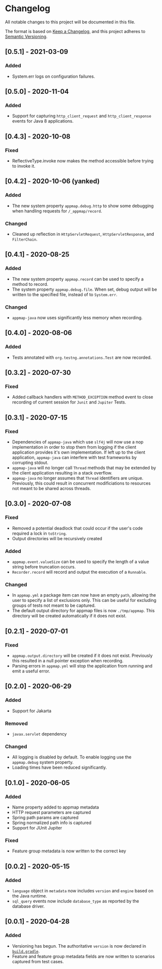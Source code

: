 # Changelog
All notable changes to this project will be documented in this file.

The format is based on [Keep a Changelog](https://keepachangelog.com/en/1.0.0/),
and this project adheres to [Semantic Versioning](https://semver.org/spec/v2.0.0.html).
## [0.5.1] - 2021-03-09
### Added
- System.err logs on configuration failures.

## [0.5.0] - 2020-11-04
### Added
- Support for capturing `http_client_request` and `http_client_response` events for Java 8
  applications.
  
## [0.4.3] - 2020-10-08
### Fixed
- ReflectiveType.invoke now makes the method accessible before trying to invoke it.

## [0.4.2] - 2020-10-06 (yanked)
### Added
- The new system property `appmap.debug.http` to show some debugging when handling
  requests for `/_appmap/record`.
  
### Changed
- Cleaned up reflection in `HttpServletRequest`, `HttpServletResponse`, and `FilterChain`.
  
## [0.4.1] - 2020-08-25
### Added
- The new system property `appmap.record` can be used to specify a method to record.
- The system property `appmap.debug.file`. When set, debug output will be written to the
  specified file, instead of to `System.err`.
  
### Changed
- `appmap-java` now uses significantly less memory when recording.

## [0.4.0] - 2020-08-06
### Added
- Tests annotated with `org.testng.annotations.Test` are now recorded.

## [0.3.2] - 2020-07-30
### Fixed
- Added callback handlers with `METHOD_EXCEPTION` method event to close recording of current session
 for `Junit` and `Jupiter` Tests.
  
## [0.3.1] - 2020-07-15
### Fixed
- Dependencies of `appmap-java` which use `slf4j` will now use a nop implementation in order
  to stop them from logging if the client application provides it's own implementation. If left
  up to the client application, `appmap-java` can interfere with test frameworks by corrupting
  stdout.
- `appmap-java` will no longer call `Thread` methods that may be extended by the client application
  resulting in a stack overflow.
- `appmap-java` no longer assumes that `Thread` identifiers are unique. Previously, this could
  result in concurrent modificiations to resources not meant to be shared across threads.

## [0.3.0] - 2020-07-08
### Fixed
- Removed a potential deadlock that could occur if the user's code required a lock in `toString`.
- Output directories will be recursively created

### Added
- `appmap.event.valueSize` can be used to specify the length of a value string before truncation
  occurs.
- `Recorder.record` will record and output the execution of a `Runnable`.

### Changed
- In `appmap.yml` a package item can now have an empty `path`, allowing the user to specify
  a list of exclusions only. This can be useful for excluding groups of tests not meant to
  be captured.
- The default output directory for appmap files is now `./tmp/appmap`. This directory will be
  created automatically if it does not exist.

## [0.2.1] - 2020-07-01
### Fixed
- `appmap.output.directory` will be created if it does not exist. Previously this resulted in a
  null pointer exception when recording.
- Parsing errors in `appmap.yml` will stop the application from running and emit a useful error.

## [0.2.0] - 2020-06-29
### Added
- Support for Jakarta

### Removed
- `javax.servlet` dependency

### Changed
- All logging is disabled by default. To enable logging use the `appmap.debug` system property.
- Loading times have been reduced significantly.

## [0.1.0] - 2020-06-05
### Added
- Name property added to appmap metadata
- HTTP request parameters are captured
- Spring path params are captured
- Spring normalized path info is captured
- Support for JUnit Jupiter

### Fixed
- Feature group metadata is now written to the correct key

## [0.0.2] - 2020-05-15
### Added
- `language` object in `metadata` now includes `version` and `engine` based on
  the Java runtime.
- `sql_query` events now include `database_type` as reported by the database
  driver.

## [0.0.1] - 2020-04-28
### Added
- Versioning has begun. The authoritative `version` is now declared in
  [`build.gradle`](build.gradle).
- Feature and feature group metadata fields are now written to scenarios
  captured from test cases.
